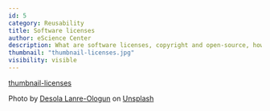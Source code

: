```yaml
---
id: 5
category: Reusability
title: Software licenses
author: eScience Center
description: What are software licenses, copyright and open-source, how are they related and why is it important to think about? 
thumbnail: "thumbnail-licenses.jpg"
visibility: visible
---
```


[thumbnail-licenses](https://unsplash.com/photos/laptop-compute-displaying-command-prompt-vII7qKAk-9A?utm_content=creditShareLink&utm_medium=referral&utm_source=unsplash)

Photo by <a href="https://unsplash.com/@disruptxn?utm_content=creditCopyText&utm_medium=referral&utm_source=unsplash">Desola Lanre-Ologun</a> on <a href="https://unsplash.com/photos/laptop-compute-displaying-command-prompt-vII7qKAk-9A?utm_content=creditCopyText&utm_medium=referral&utm_source=unsplash">Unsplash</a>

